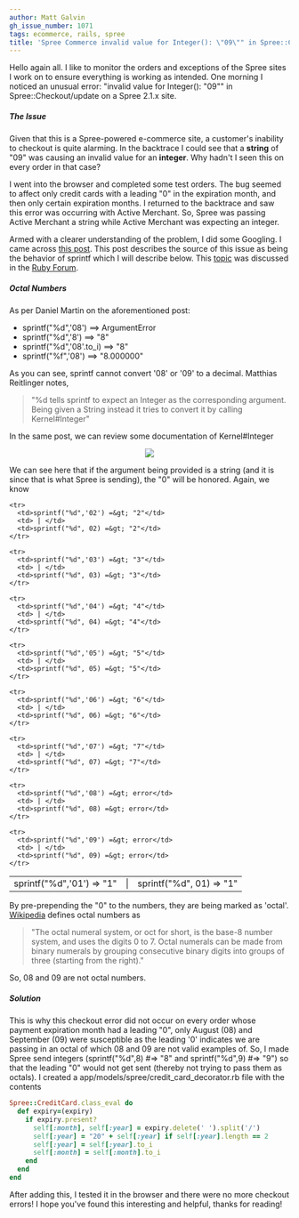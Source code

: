 ```yaml
---
author: Matt Galvin
gh_issue_number: 1071
tags: ecommerce, rails, spree
title: 'Spree Commerce invalid value for Integer(): \"09\"" in Spree::Checkout/update'
---
```




Hello again all.  I like to monitor the orders and exceptions of the Spree sites I work on to ensure everything is working as intended.  One morning I noticed an unusual error: "invalid value for Integer(): \"09\"" in Spree::Checkout/update on a Spree 2.1.x site.

##### The Issue

Given that this is a Spree-powered e-commerce site, a customer's inability to checkout is quite alarming. In the backtrace I could see that a **string** of "09" was causing an invalid value for an **integer**.  Why hadn't I seen this on every order in that case?

I went into the browser and completed some test orders.  The bug seemed to affect only credit cards with a leading "0" in the expiration month, and then only certain expiration months.  I returned to the backtrace and saw this error was occurring with Active Merchant.  So, Spree was passing Active Merchant a string while Active Merchant was expecting an integer.

Armed with a clearer understanding of the problem, I did some Googling.  I came across [this post](https://github.com/Shopify/active_merchant/issues/919).  This post describes the source of this issue as being the behavior of sprintf which I will describe below.  This [topic](https://www.ruby-forum.com/topic/77946) was discussed in the [Ruby Forum](https://www.ruby-forum.com).

#####  Octal Numbers 

As per Daniel Martin on the aforementioned post:
  

- sprintf("%d",'08')      ==>   ArgumentError
- sprintf("%d",'8')       ==>   "8"
- sprintf("%d",'08'.to_i) ==>   "8"
- sprintf("%f",'08')      ==>   "8.000000"
  

As you can see, sprintf cannot convert '08' or '09' to a decimal. Matthias Reitlinger notes, 

> "%d tells sprintf to expect an Integer as the corresponding argument.  Being given a String instead it tries to convert it by calling Kernel#Integer"

In the same post, we can review some documentation of Kernel#Integer

<div class="separator" style="clear: both; text-align: center;"><a href="/blog/2015/01/14/spree-commerce-invalid-value-for/image-0.png" imageanchor="1" style="margin-left: 1em; margin-right: 1em;"><img border="0" src="/blog/2015/01/14/spree-commerce-invalid-value-for/image-0.png"/></a></div>

We can see here that if the argument being provided is a string (and it is since that is what Spree is sending), the "0" will be honored.  Again, we know 
  

<table>
    <tbody><tr>
      <td>sprintf("%d",'01') =&gt; "1"</td>
      <td> | </td>
      <td>sprintf("%d", 01) =&gt; "1"</td>
    </tr>

    <tr>
      <td>sprintf("%d",'02') =&gt; "2"</td>
      <td> | </td>
      <td>sprintf("%d", 02) =&gt; "2"</td>
    </tr>

    <tr>
      <td>sprintf("%d",'03') =&gt; "3"</td>
      <td> | </td>
      <td>sprintf("%d", 03) =&gt; "3"</td>
    </tr>

    <tr>
      <td>sprintf("%d",'04') =&gt; "4"</td>
      <td> | </td>
      <td>sprintf("%d", 04) =&gt; "4"</td>
    </tr>

    <tr>
      <td>sprintf("%d",'05') =&gt; "5"</td>
      <td> | </td>
      <td>sprintf("%d", 05) =&gt; "5"</td>
    </tr>

    <tr>
      <td>sprintf("%d",'06') =&gt; "6"</td>
      <td> | </td>
      <td>sprintf("%d", 06) =&gt; "6"</td>
    </tr>

    <tr>
      <td>sprintf("%d",'07') =&gt; "7"</td>
      <td> | </td>
      <td>sprintf("%d", 07) =&gt; "7"</td>
    </tr>

    <tr>
      <td>sprintf("%d",'08') =&gt; error</td>
      <td> | </td>
      <td>sprintf("%d", 08) =&gt; error</td>
    </tr>

    <tr>
      <td>sprintf("%d",'09') =&gt; error</td>
      <td> | </td>
      <td>sprintf("%d", 09) =&gt; error</td>
    </tr>

  </tbody></table>

 By pre-prepending the "0" to the numbers, they are being marked as 'octal'.  [Wikipedia](http://en.wikipedia.org/wiki/Octal) defines octal numbers as

> "The octal numeral system, or oct for short, is the base-8 number system, and uses the digits 0 to 7. Octal numerals can be made from binary numerals by grouping consecutive binary digits into groups of three (starting from the right)."
> 

So, 08 and 09 are not octal numbers.

##### Solution

This is why this checkout error did not occur on every order whose payment expiration month had a leading "0", only August (08) and September (09) were susceptible as the leading '0' indicates we are passing in an octal of which 08 and 09 are not valid examples of.  So, I made Spree send integers (sprintf("%d",8) #=> "8" and sprintf("%d",9) #=> "9") so that the leading "0" would not get sent (thereby not trying to pass them as octals).  I created a app/models/spree/credit_card_decorator.rb file with the contents

```ruby
Spree::CreditCard.class_eval do
  def expiry=(expiry)
    if expiry.present?
      self[:month], self[:year] = expiry.delete(' ').split('/')
      self[:year] = "20" + self[:year] if self[:year].length == 2
      self[:year] = self[:year].to_i
      self[:month] = self[:month].to_i
    end
  end
end
```

After adding this, I tested it in the browser and there were no more checkout errors!  I hope you've found this interesting and helpful, thanks for reading!


